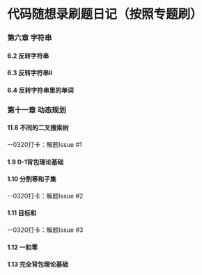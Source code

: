 # 代码随想录刷题日记（按照专题刷）
### 第六章 字符串
#### 6.2 反转字符串
#### 6.3 反转字符串II
#### 6.4 反转字符串里的单词
### 第十一章 动态规划
#### 11.8 不同的二叉搜索树
--0320打卡：解题Issue #1
#### 1.9 0-1背包理论基础
#### 1.10 分割等和子集
--0320打卡：解题Issue #2
#### 1.11 目标和
--0320打卡：解题Issue #3
#### 1.12 一和零
#### 1.13 完全背包理论基础

